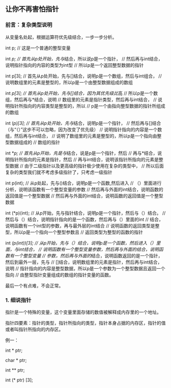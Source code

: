 
## 让你不再害怕指针

### 前言：复杂类型说明

从变量名处起，根据运算符优先级结合，一步一步分析。

int p; // 这是一个普通的整型变量

int *p;   // 首先从p处开始，先与*结合，所以说p是一个指针，
          // 然后再与int结合，说明指针指向的内容的类型为int型
          // 所以p是一个返回整型数据的指针
          
int p\[3\]; // 首先从p处开始，先与\[\]结合，说明p是一个数组，然后与int组合，
            // 说明数组里的元素是整型的，所以p是一个由整型数据组成的数组
            
int *p\[3\];  // 首先从p处开始，先与\[\]结合，因为其优先级比*高
              // 所以p是一个数组，然后再与*结合，说明
              // 数组里的元素是指针类型，然后再与int结合，
              // 说明指针所指向的内容类型是整型的，所以
              // p是一个由指向整型数据的指针所组成的数组
              
int (*p)\[3\];  // 首先从p处开始，先与*结合，说明p是一个指针，
                // 然后再与\[\]结合（与“（）”这步不可以忽略，因为改变了优先级）
                // 说明指针指向的内容是一个数组，然后再与int结合，
                // 说明了数组里的元素是整型的，所以p是一个指向由整型数据组成的
                // 数组的指针
                
int \**p;       // 首先从p开始，先是与*结合，说是p是一个指针，然后
                // 再与*结合，说明指针所指向的元素是指针，然后
                // 再与int结合，说明该指针所指向的元素是整型数据
                // 由于二级指针以及更高级的指针极少使用在复杂的类型中，
                // 所以后面复杂的类型我们就不考虑多级指针了，只考虑一级指针
                
int p(int);     // 从p处起，先与()结合，说明p是一个函数,然后进入
                // （）里面进行分析，说明该函数有一个整型变量的参数
                // 然后再与外面的int结合，说明函数的返回值是一个整型数据
                // 然后再与外面的int结合，说明函数的返回值是一个整型数据
                
int (*p)(int);  // 从p开始，先与指针结合，说明p是一个指针，然后与（）结合。
                // 然后与（）结合，说明指针指向的是一个函数，然后再与（）里面的int
                // 结合，说明函数有一个int型的参数，再与最外层的int结合
                // 说明函数的返回类型是整型，所以p是一个指向一个整型参数且
                // 返回类型为整型的函数的指针
                
int *(*p(int))\[3\];  // 从p开始，先与（）结合，说明p是一个函数，然后进入（）里面，与int结合，
                      // 说明函数有一个整型变量参数，然后再与外面的*结合，说明函数有一个整型变量
                      // 参数，然后再与外面的*结合，说明函数返回的是一个指针，然后到最外一层，先与
                      // \[\]结合，说明数组里的元素是指针，然后再与int结合，说明
                      // 指针指向的内容是整型数据，所以p是一个参数为一个整型数据且返回一个指向
                      // 由整型指针变量组成的数组的指针变量的函数。
                      
最后一个有点难，不会正常。
                
### 1. 细说指针

指针是一个特殊的变量，这个变量里面存储的数值被解释成内存里的一个地址。

指针四要素：指针的类型，指针所指向的类型，指针本身占据的内存区，指针的值或者叫指针所指向的内存区。

例一：

int * ptr;

char * ptr;

int ** ptr;

int (* ptr) \[3];
















































